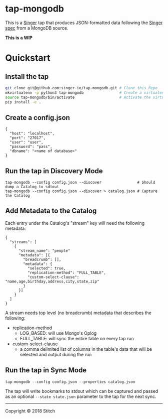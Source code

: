 # tap-mongodb

This is a [Singer](https://singer.io) tap that produces JSON-formatted data following the [Singer spec](https://github.com/singer-io/getting-started/blob/master/SPEC.md) from a MongoDB source.

**This is a WIP**

# Quickstart

## Install the tap

```bash
git clone git@github.com:singer-io/tap-mongodb.git # Clone this Repo
mkvirtualenv -p python3 tap-mongodb                # Create a virtualenv
source tap-mongodb/bin/activate                    # Activate the virtualenv
pip install -e .
```

## Create a config.json

```
{
  "host": "localhost",
  "port": "27017",
  "user": "user",
  "password": "pass",
  "dbname": "<name of database>"
}
```

## Run the tap in Discovery Mode

```
tap-mongodb --config config.json --discover                # Should dump a Catalog to sdtout
tap-mongodb --config config.json --discover > catalog.json # Capture the Catalog
```

## Add Metadata to the Catalog

Each entry under the Catalog's "stream" key will need the following metadata:

```
{
  "streams": [
    {
      "stream_name": "people"
      "metadata": [{
        "breadcrumb": [],
        "metadata": {
          "selected": true,
          "replication-method": "FULL_TABLE",
          "custom-select-clause": "name,age,birthday,address,city,state,zip"
        }
      }]
    }
  ]
}
```

A stream needs top level (no breadcrumb) metadata that describes the following:

* replication-method
  * LOG_BASED: will use Mongo's Oplog
  * FULL_TABLE: will sync the entire table on every tap run
* custom-select-clause
  * a comma delimited list of columns in the table's data that will be selected and output during the run


## Run the tap in Sync Mode
```
tap-mongodb --config config.json --properties catalog.json
```

The tap will write bookmarks to stdout which can be captured and passed as an optional `--state state.json` parameter to the tap for the next sync.

---

Copyright &copy; 2018 Stitch
